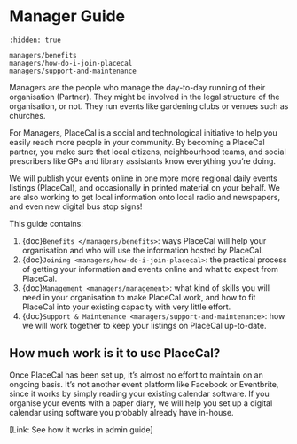 # Manager Guide

```{toctree}
:hidden: true

managers/benefits
managers/how-do-i-join-placecal
managers/support-and-maintenance
```

Managers are the people who manage the day-to-day running of their
organisation (Partner). They might be involved in the legal structure of
the organisation, or not. They run events like gardening clubs or venues
such as churches.

For Managers, PlaceCal is a social and technological initiative to help
you easily reach more people in your community. By becoming a PlaceCal
partner, you make sure that local citizens, neighbourhood teams, and
social prescribers like GPs and library assistants know everything
you’re doing.

We will publish your events online in one more more regional daily
events listings (PlaceCal), and occasionally in printed material on your
behalf. We are also working to get local information onto local radio
and newspapers, and even new digital bus stop signs!

This guide contains:

1. {doc}`Benefits </managers/benefits>`: ways PlaceCal will help your
   organisation and who will use the information hosted by PlaceCal.
2. {doc}`Joining <managers/how-do-i-join-placecal>`: the practical
   process of getting your information and events online and what to
   expect from PlaceCal.
3. {doc}`Management <managers/management>`: what kind of skills you will
   need in your organisation to make PlaceCal work, and how to fit
   PlaceCal into your existing capacity with very little effort.
4. {doc}`Support & Maintenance <managers/support-and-maintenance>`: how
   we will work together to keep your listings on PlaceCal up-to-date.

## How much work is it to use PlaceCal?

Once PlaceCal has been set up, it’s almost no effort to maintain on an
ongoing basis. It’s not another event platform like Facebook or
Eventbrite, since it works by simply reading your existing calendar
software. If you organise your events with a paper diary, we will help
you set up a digital calendar using software you probably already have
in-house.

\[Link: See how it works in admin guide\]
